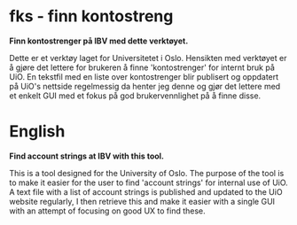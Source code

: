 # fks - finn kontostreng
**Finn kontostrenger på IBV med dette verktøyet.**

Dette er et verktøy laget for Universitetet i Oslo. Hensikten med verktøyet er å gjøre det lettere for brukeren å finne 'kontostrenger' for internt bruk på UiO.
En tekstfil med en liste over kontostrenger blir publisert og oppdatert på UiO's nettside regelmessig da henter jeg denne og gjør det lettere med et enkelt GUI med et fokus på god brukervennlighet på å finne disse.

# English
**Find account strings at IBV with this tool.**

This is a tool designed for the University of Oslo. The purpose of the tool is to make it easier for the user to find 'account strings' for internal use of UiO. A text file with a list of account strings is published and updated to the UiO website regularly, I then retrieve this and make it easier with a single GUI with an attempt of focusing on good UX to find these.

